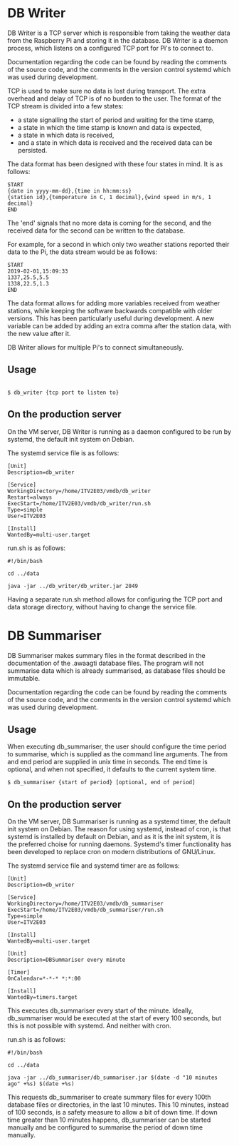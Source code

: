 # DB Writer

DB Writer is a TCP server which is responsible from taking the weather data from the Raspberry Pi and storing it in the database.
DB Writer is a daemon process, which listens on a configured TCP port for Pi's to connect to.

Documentation regarding the code can be found by reading the comments of the source code, and the comments in the version control systemd which was used during development.

TCP is used to make sure no data is lost during transport.
The extra overhead and delay of TCP is of no burden to the user.
The format of the TCP stream is divided into a few states:

 - a state signalling the start of period and waiting for the time stamp,
 - a state in which the time stamp is known and data is expected,
 - a state in which data is received,
 - and a state in which data is received and the received data can be persisted.

The data format has been designed with these four states in mind.
It is as follows:

```
START
{date in yyyy-mm-dd},{time in hh:mm:ss}
{station id},{temperature in C, 1 decimal},{wind speed in m/s, 1 decimal}
END
```

The 'end' signals that no more data is coming for the second, and the received data for the second can be written to the database.

For example, for a second in which only two weather stations reported their data to the Pi, the data stream would be as follows:

```
START
2019-02-01,15:09:33
1337,25.5,5.5
1338,22.5,1.3
END
```

The data format allows for adding more variables received from weather stations, while keeping the software backwards compatible with older versions.
This has been particularly useful during development.
A new variable can be added by adding an extra comma after the station data, with the new value after it.

DB Writer allows for multiple Pi's to connect simultaneously.

## Usage

```

$ db_writer {tcp port to listen to}
```
## On the production server

On the VM server, DB Writer is running as a daemon configured to be run by systemd, the default init system on Debian.

The systemd service file is as follows:

```
[Unit]
Description=db_writer

[Service]
WorkingDirectory=/home/ITV2E03/vmdb/db_writer
Restart=always
ExecStart=/home/ITV2E03/vmdb/db_writer/run.sh
Type=simple
User=ITV2E03

[Install]
WantedBy=multi-user.target
```

run.sh is as follows:

```
#!/bin/bash

cd ../data

java -jar ../db_writer/db_writer.jar 2049
```

Having a separate run.sh method allows for configuring the TCP port and data storage directory, without having to change the service file.

# DB Summariser

DB Summariser makes summary files in the format described in the documentation of the .awaagti database files.
The program will not summarise data which is already summarised, as database files should be immutable.

Documentation regarding the code can be found by reading the comments of the source code, and the comments in the version control systemd which was used during development.

## Usage

When executing db_summariser, the user should configure the time period to summarise, which is supplied as the command line arguments.
The from and end period are supplied in unix time in seconds.
The end time is optional, and when not specified, it defaults to the current system time. 

```
$ db_summariser {start of period} [optional, end of period]
```

## On the production server

On the VM server, DB Summariser is running as a systemd timer, the default init system on Debian.
The reason for using systemd, instead of cron, is that systemd is installed by default on Debian, and as it is the init system, it is the preferred choise for running daemons.
Systemd's timer functionality has been developed to replace cron on modern distributions of GNU/Linux.

The systemd service file and systemd timer are as follows:

```
[Unit]
Description=db_writer

[Service]
WorkingDirectory=/home/ITV2E03/vmdb/db_summariser
ExecStart=/home/ITV2E03/vmdb/db_summariser/run.sh
Type=simple
User=ITV2E03

[Install]
WantedBy=multi-user.target
```

```
[Unit]
Description=DBSummariser every minute

[Timer]
OnCalendar=*-*-* *:*:00
 
[Install]
WantedBy=timers.target
```

This executes db_summariser every start of the minute. Ideally, db_summariser would be executed at the start of every 100 seconds, but this is not possible with systemd. And neither with cron.

run.sh is as follows:

```
#!/bin/bash

cd ../data

java -jar ../db_summariser/db_summariser.jar $(date -d "10 minutes ago" +%s) $(date +%s)
```

This requests db_summariser to create summary files for every 100th database files or directories, in the last 10 minutes.
This 10 minutes, instead of 100 seconds, is a safety measure to allow a bit of down time.
If down time greater than 10 minutes happens, db_summariser can be started manually and be configured to summarise the period of down time manually.



